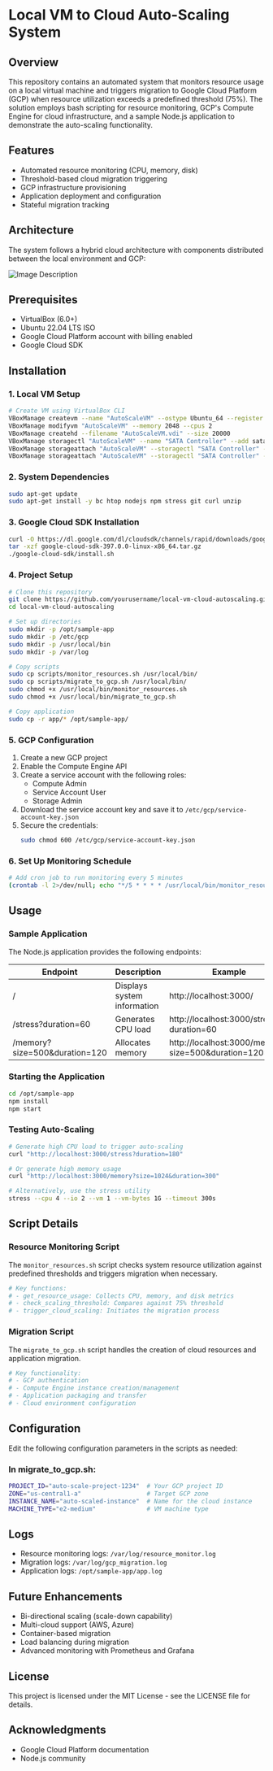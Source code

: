 # Local VM to Cloud Auto-Scaling System

## Overview
This repository contains an automated system that monitors resource usage on a local virtual machine and triggers migration to Google Cloud Platform (GCP) when resource utilization exceeds a predefined threshold (75%). The solution employs bash scripting for resource monitoring, GCP's Compute Engine for cloud infrastructure, and a sample Node.js application to demonstrate the auto-scaling functionality.

## Features
- Automated resource monitoring (CPU, memory, disk)
- Threshold-based cloud migration triggering
- GCP infrastructure provisioning
- Application deployment and configuration
- Stateful migration tracking

## Architecture
The system follows a hybrid cloud architecture with components distributed between the local environment and GCP:

![Image Description](arch-image.png)


## Prerequisites
- VirtualBox (6.0+)
- Ubuntu 22.04 LTS ISO
- Google Cloud Platform account with billing enabled
- Google Cloud SDK

## Installation

### 1. Local VM Setup
```bash
# Create VM using VirtualBox CLI
VBoxManage createvm --name "AutoScaleVM" --ostype Ubuntu_64 --register
VBoxManage modifyvm "AutoScaleVM" --memory 2048 --cpus 2
VBoxManage createhd --filename "AutoScaleVM.vdi" --size 20000
VBoxManage storagectl "AutoScaleVM" --name "SATA Controller" --add sata
VBoxManage storageattach "AutoScaleVM" --storagectl "SATA Controller" --port 0 --device 0 --type hdd --medium "AutoScaleVM.vdi"
VBoxManage storageattach "AutoScaleVM" --storagectl "SATA Controller" --port 1 --device 0 --type dvddrive --medium ubuntu-22.04-desktop-amd64.iso
```

### 2. System Dependencies
```bash
sudo apt-get update
sudo apt-get install -y bc htop nodejs npm stress git curl unzip
```

### 3. Google Cloud SDK Installation
```bash
curl -O https://dl.google.com/dl/cloudsdk/channels/rapid/downloads/google-cloud-sdk-397.0.0-linux-x86_64.tar.gz
tar -xzf google-cloud-sdk-397.0.0-linux-x86_64.tar.gz
./google-cloud-sdk/install.sh
```

### 4. Project Setup
```bash
# Clone this repository
git clone https://github.com/yourusername/local-vm-cloud-autoscaling.git
cd local-vm-cloud-autoscaling

# Set up directories
sudo mkdir -p /opt/sample-app
sudo mkdir -p /etc/gcp
sudo mkdir -p /usr/local/bin
sudo mkdir -p /var/log

# Copy scripts
sudo cp scripts/monitor_resources.sh /usr/local/bin/
sudo cp scripts/migrate_to_gcp.sh /usr/local/bin/
sudo chmod +x /usr/local/bin/monitor_resources.sh
sudo chmod +x /usr/local/bin/migrate_to_gcp.sh

# Copy application
sudo cp -r app/* /opt/sample-app/
```

### 5. GCP Configuration
1. Create a new GCP project
2. Enable the Compute Engine API
3. Create a service account with the following roles:
   - Compute Admin
   - Service Account User
   - Storage Admin
4. Download the service account key and save it to `/etc/gcp/service-account-key.json`
5. Secure the credentials:
   ```bash
   sudo chmod 600 /etc/gcp/service-account-key.json
   ```

### 6. Set Up Monitoring Schedule
```bash
# Add cron job to run monitoring every 5 minutes
(crontab -l 2>/dev/null; echo "*/5 * * * * /usr/local/bin/monitor_resources.sh") | crontab -
```

## Usage

### Sample Application
The Node.js application provides the following endpoints:

| Endpoint | Description | Example |
|----------|-------------|---------|
| / | Displays system information | http://localhost:3000/ |
| /stress?duration=60 | Generates CPU load | http://localhost:3000/stress?duration=60 |
| /memory?size=500&duration=120 | Allocates memory | http://localhost:3000/memory?size=500&duration=120 |

### Starting the Application
```bash
cd /opt/sample-app
npm install
npm start
```

### Testing Auto-Scaling
```bash
# Generate high CPU load to trigger auto-scaling
curl "http://localhost:3000/stress?duration=180"

# Or generate high memory usage
curl "http://localhost:3000/memory?size=1024&duration=300"

# Alternatively, use the stress utility
stress --cpu 4 --io 2 --vm 1 --vm-bytes 1G --timeout 300s
```

## Script Details

### Resource Monitoring Script
The `monitor_resources.sh` script checks system resource utilization against predefined thresholds and triggers migration when necessary.

```bash
# Key functions:
# - get_resource_usage: Collects CPU, memory, and disk metrics
# - check_scaling_threshold: Compares against 75% threshold
# - trigger_cloud_scaling: Initiates the migration process
```

### Migration Script
The `migrate_to_gcp.sh` script handles the creation of cloud resources and application migration.

```bash
# Key functionality:
# - GCP authentication
# - Compute Engine instance creation/management
# - Application packaging and transfer
# - Cloud environment configuration
```

## Configuration
Edit the following configuration parameters in the scripts as needed:

### In migrate_to_gcp.sh:
```bash
PROJECT_ID="auto-scale-project-1234"  # Your GCP project ID
ZONE="us-central1-a"                  # Target GCP zone
INSTANCE_NAME="auto-scaled-instance"  # Name for the cloud instance
MACHINE_TYPE="e2-medium"              # VM machine type
```

## Logs
- Resource monitoring logs: `/var/log/resource_monitor.log`
- Migration logs: `/var/log/gcp_migration.log`
- Application logs: `/opt/sample-app/app.log`

## Future Enhancements
- Bi-directional scaling (scale-down capability)
- Multi-cloud support (AWS, Azure)
- Container-based migration
- Load balancing during migration
- Advanced monitoring with Prometheus and Grafana

## License
This project is licensed under the MIT License - see the LICENSE file for details.

## Acknowledgments
- Google Cloud Platform documentation
- Node.js community
